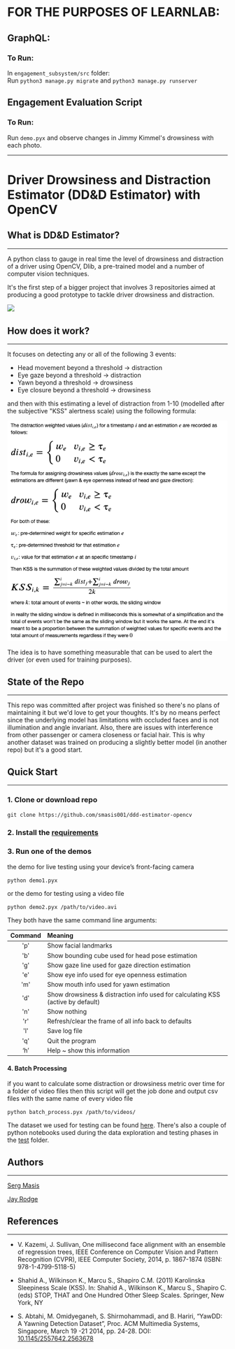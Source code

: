 # FOR THE PURPOSES OF LEARNLAB:

## GraphQL:
### To Run:
In `engagement_subsystem/src` folder: <br>
Run `python3 manage.py migrate` and `python3 manage.py runserver`  

## Engagement Evaluation Script
### To Run:
Run `demo.pyx` and observe changes in Jimmy Kimmel's drowsiness with each photo. 




----
# Driver Drowsiness and Distraction Estimator (DD&D Estimator) with OpenCV 

## What is DD&D Estimator?
----
A python class to gauge in real time the level of drowsiness and distraction of a driver using OpenCV, Dlib, a pre-trained model and a number of computer vision techniques. 

It's the first step of a bigger project that involves 3 repositories aimed at producing a good prototype to tackle driver drowsiness and distraction.

<img src="docs/dddestimator.gif" />

## How does it work?
----
 It focuses on detecting any or all of the following 3 events:

- Head movement beyond a threshold → distraction
- Eye gaze beyond a threshold → distraction
- Yawn beyond a threshold → drowsiness
- Eye closure beyond a threshold → drowsiness

and then with this estimating a level of distraction from 1-10 (modelled after the subjective "KSS" alertness scale) using the following formula:

<img src="docs/kss.png" />

The idea is to have something measurable that can be used to alert the driver (or even used for training purposes).


## State of the Repo
----
This repo was committed after project was finished so there's no plans of maintaining it but we'd love to get your thoughts. It's by no means perfect since the underlying model has limitations with occluded faces and is not illumination and angle invariant. Also, there are issues with interference from other passenger or camera closeness or facial hair. This is why another dataset was trained on producing a slightly better model (in another repo) but it's a good start.


## Quick Start
----

### 1. Clone or download repo

```
git clone https://github.com/smasis001/ddd-estimator-opencv
```

### 2. Install the [requirements](requirements.txt)

### 3. Run one of the demos

the demo for live testing using your device’s front-facing camera

```
python demo1.pyx
```

or the demo for testing using a video file

```
python demo2.pyx /path/to/video.avi
```

They both have the same command line arguments:

| Command | Meaning |
|:---:|:-------------|
|'p'| Show facial landmarks 
|'b'| Show bounding cube used for head pose estimation
|'g'| Show gaze line used for gaze direction estimation
|'e'| Show eye info used for eye openness estimation
|'m'| Show mouth info used for yawn estimation
|'d'| Show drowsiness & distraction info used for calculating KSS (active by default)
|'n'| Show nothing
|'r'| Refresh/clear the frame of all info back to defaults
|'l'| Save log file
|'q'| Quit the program
|‘h’| Help ~ show this information

#### 4. Batch Processing 

if you want to calculate some distraction or drowsiness metric over time for a folder of video files then this script will get the job done and output csv files with the same name of every video file

```
python batch_process.pyx /path/to/videos/
```

The dataset we used for testing can be found [here](http://www.site.uottawa.ca/~shervin/yawning/). There's also a couple of python notebooks used during the data exploration and testing phases in the [test](tests/) folder.

## Authors
----
[Serg Masis](https://github.com/smasis001)

[Jay Rodge](https://github.com/jayrodge)


## References
----
- V. Kazemi, J. Sullivan, One millisecond face alignment with an ensemble of regression trees, IEEE Conference on Computer Vision and Pattern Recognition (CVPR), IEEE Computer Society, 2014, p. 1867-1874 (ISBN: 978-1-4799-5118-5)

- Shahid A., Wilkinson K., Marcu S., Shapiro C.M. (2011) Karolinska Sleepiness Scale (KSS). In: Shahid A., Wilkinson K., Marcu S., Shapiro C. (eds) STOP, THAT and One Hundred Other Sleep Scales. Springer, New York, NY 

- S. Abtahi, M. Omidyeganeh, S. Shirmohammadi, and B. Hariri, “YawDD: A Yawning Detection Dataset”, Proc. ACM Multimedia Systems, Singapore, March 19 -21 2014, pp. 24-28. DOI: [10.1145/2557642.2563678](http://dx.doi.org/10.1145/2557642.2563678)
